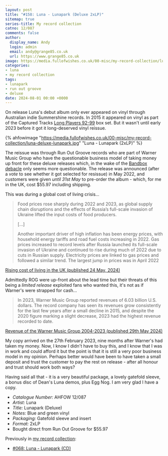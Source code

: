 ```yaml
---
layout: post
title: "#158: Luna - Lunapark (Deluxe 2xLP)"
sitemap: true
series-title: My record collection
catno: 12/087
comments: false
author:
  display_name: Andy
  login: admin
  email: andy@grange85.co.uk
  url: https://www.grange85.co.uk
image: https://media.fullofwishes.co.uk/00-misc/my-record-collection/luna-deluxe-lunapark.jpg
categories:
- luna
- my record collection
tags:
- lunapark
- run out groove
- deluxe
date: 2024-08-01 00:00 +0000
---
```

On release Luna's debut album only ever appeared on vinyl through Australian indie Summershine records. In 2015 it appeared on vinyl as part of the Captured Tracks [Long Players 92-99](/database/luna/releases/long-players-92-99/) box set. But it wasn't until early 2023 before it got it long-deserved vinyl reissue.

{% ahfowimage "https://media.fullofwishes.co.uk/00-misc/my-record-collection/luna-deluxe-lunapark.jpg" "Luna - Lunapark (2xLP)" %}

The reissue was through Run Out Groove records who are part of Warner Music Group who have the questionable business model of taking money up front for these deluxe releases which, in the wake of the [Bandbox debacle](/2024/03/06/bandbox-files-for-an-assignment-for-the-benefit-of-creditors/) only seems more questionable. The release was announced (after a _vote_ to see whether it got selected for resissue) in May 2022, and customers were given _until 31st May_ to pre-order the album - which, for me in the UK, cost $55.97 including shipping.

This was during a global cost of living crisis...

<blockquote>
<p>Food prices rose sharply during 2022 and 2023, as global supply chain disruptions and the effects of Russia’s full-scale invasion of Ukraine lifted the input costs of food producers.</p>
<p>[...]</p>
<p>Another important driver of high inflation has been energy prices, with household energy tariffs and road fuel costs increasing in 2022. Gas prices increased to record levels after Russia launched its full-scale invasion of Ukraine and continued to rise during much of 2022 due to cuts in Russian supply. Electricity prices are linked to gas prices and followed a similar trend. The largest jump in prices was in April 2022</p>

</blockquote>
<p class="caption"><a href="https://commonslibrary.parliament.uk/research-briefings/cbp-9428/">Rising cost of living in the UK (published 24 May, 2024)</a></p>

Admittedly ROG were up-front about the lead time but their threats of this being a _limited release_ exploited fans who wanted this, it's not as if Warner's were strapped for cash...

<blockquote>
In 2023, Warner Music Group reported revenues of 6.03 billion U.S. dollars. The record company has seen its revenues grow consistently for the last few years after a small decline in 2015, and despite the 2020 figure marking a slight decrease, 2023 had the highest revenue recorded to date.
</blockquote>
<p class="caption"><a href="https://www.statista.com/statistics/264541/revenue-of-the-warner-music-group/">Revenue of the Warner Music Group 2004-2023 (published 29th May 2024)</a></p>

My copy arrived on the 27th February 2023, nine months after Warner's had taken my money. Now, I know I didn't have to buy this, and I know that I was in work and could afford it but the point is that it is still a very poor business model in my opinion. Perhaps better would have been to have taken a small deposit and trust the customer to pay the rest on release - after all honour and trust should work both ways?

Having said all that - it is a very beautiful package, a lovely gatefold sleeve, a bonus disc of Dean's Luna demos, plus Egg Nog. I am very glad I have a copy.

 - *Catalogue Number:* AHFOW 12/087
 - *Artist:* Luna
 - *Title:* Lunapark (Deluxe)
 - *Notes:* Blue and green vinyl
 - *Packaging:* Gatefold sleeve and insert
 - *Format:* 2xLP
 - Bought direct from Run Out Groove for $55.97

Previously in [my record collection](/category/my-record-collection):
 - [#068: Luna - Lunapark (CD)](/2023/09/11/my-record-collection-068-luna-lunapark-cd/)
